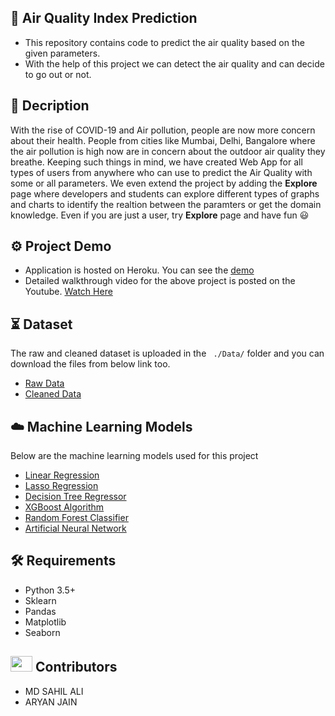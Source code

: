 ## :open_file_folder:  Air Quality Index Prediction
- This repository contains code to predict the air quality based on the given parameters.
- With the help of this project we can detect the air quality and can decide to go out or not.

## :memo: Decription
With the rise of COVID-19 and Air pollution, people are now more concern about their health. People from cities like Mumbai, Delhi, Bangalore where the air pollution is high now are in concern about the outdoor air quality they breathe. Keeping such things in mind, we have created Web App for all types of users from anywhere who can use to predict the Air Quality with some or all parameters. We even extend the project by adding the **Explore** page where developers and students can explore different types of graphs and charts to identify the realtion between the paramters or get the domain knowledge. Even if you are just a user, try **Explore** page and have fun :smiley: 

## :gear: Project Demo
- Application is hosted on Heroku. You can see the [demo](https://airqualityindexcheckerr.herokuapp.com/)
- Detailed walkthrough video for the above project is posted on the Youtube. [Watch Here](https://www.youtube.com/watch?v=AGFId4sYWP4)

## :hourglass_flowing_sand: Dataset
The raw and cleaned dataset is uploaded in the ``` ./Data/``` folder and you can download the files from below link too.
- [Raw Data](https://github.com/evon0101/Air-Quality-index-Prediction/blob/main/Data/city_hour.csv)
- [Cleaned Data](https://github.com/evon0101/Air-Quality-index-Prediction/blob/main/Data/final_data.csv)

## :cloud: Machine Learning Models
Below are the machine learning models used for this project
- [Linear Regression](https://github.com/evon0101/Air-Quality-index-Prediction/blob/main/models/2.%20Implementing%20Linear%20and%20Lasso%20Regression.ipynb)
- [Lasso Regression](https://github.com/evon0101/Air-Quality-index-Prediction/blob/main/models/2.%20Implementing%20Linear%20and%20Lasso%20Regression.ipynb)
- [Decision Tree Regressor](https://github.com/evon0101/Air-Quality-index-Prediction/blob/main/models/3.%20Implementing%20Decision%20Tree.ipynb)
- [XGBoost Algorithm](https://github.com/evon0101/Air-Quality-index-Prediction/blob/main/models/4.%20Implementing%20XGBoost%20for%20Regression.ipynb)
- [Random Forest Classifier](https://github.com/evon0101/Air-Quality-index-Prediction/blob/main/models/6.%20Implementing%20Random%20Forest%20Classifier%20(Part%202).ipynb)
- [Artificial Neural Network](https://github.com/evon0101/Air-Quality-index-Prediction/blob/main/models/7.%20Implementing%20ANN.ipynb)

## :hammer_and_wrench: Requirements
- Python 3.5+
- Sklearn
- Pandas
- Matplotlib
- Seaborn

## <img src="https://raw.githubusercontent.com/TheDudeThatCode/TheDudeThatCode/master/Assets/Developer.gif" width=35 height=25> Contributors
- MD SAHIL ALI
- ARYAN JAIN

